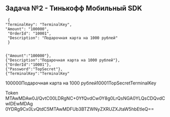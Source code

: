 ## Задача №2 - Тинькофф Мобильный SDK

     {
    "TerminalKey": "TerminalKey",
    "Amount": "100000",
     "OrderId": "10001",
     "Description": "Подарочная карта на 1000 рублей"
     }
     

    {"Amount":"100000"}, 
    {"Description":"Подарочная карта на 1000 рублей"}, 
    {"OrderId":"10001"},
    {"Password":"TopSecret"}, 
    {"TerminalKey":"TerminalKey"

100000Подарочная карта на 1000 рублей10001TopSecretTerminalKey

Token
MTAwMDAw0J/QvtC00LDRgNC+0YfQvdCw0Y8g0LrQsNGA0YLQsCDQvdCwIDEwMDAg
0YDRg9Cx0LvQtdC5MTAwMDFUb3BTZWNyZXRUZXJtaW5hbEtleQ==

